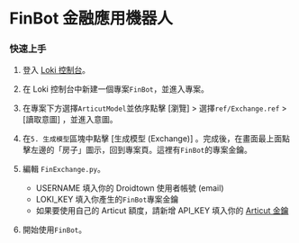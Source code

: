 # FinBot 金融應用機器人

### 快速上手

1. 登入 [Loki 控制台](https://api.droidtown.co/loki/)。

2. 在 Loki 控制台中新建一個專案`FinBot`，並進入專案。

3. 在專案下方選擇`ArticutModel`並依序點擊 [瀏覽] > 選擇`ref/Exchange.ref` > [讀取意圖] ，並進入意圖。

4. 在`5. 生成模型`區塊中點擊 [生成模型 (Exchange)] 。完成後，在畫面最上面點擊左邊的「房子」圖示，回到專案頁。這裡有`FinBot`的專案金鑰。

5. 編輯 `FinExchange.py`。
	- USERNAME 填入你的 Droidtown 使用者帳號 (email)
	- LOKI_KEY 填入你產生的`FinBot`專案金鑰
	- 如果要使用自己的 Articut 額度，請新增 API_KEY 填入你的 [Articut 金鑰](https://api.droidtown.co/member/)

6. 開始使用`FinBot`。
